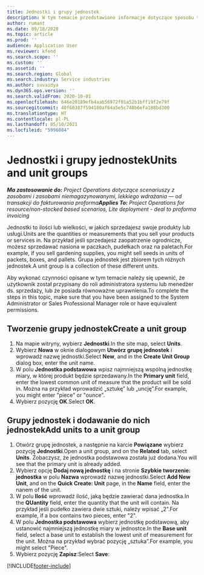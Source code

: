 ```yaml
---
title: Jednostki i grupy jednostek
description: W tym temacie przedstawiono informacje dotyczące sposobu tworzenia jednostek i grup jednostek w rozwiązaniu Dynamics 365 Project Operations.
author: rumant
ms.date: 09/18/2020
ms.topic: article
ms.prod: ''
audience: Application User
ms.reviewer: kfend
ms.search.scope: ''
ms.custom: ''
ms.assetid: ''
ms.search.region: Global
ms.search.industry: Service industries
ms.author: suvaidya
ms.dyn365.ops.version: ''
ms.search.validFrom: 2020-10-01
ms.openlocfilehash: 646e20189efb4aab56972f01a52b1bff19f2e79f
ms.sourcegitcommit: 40f68387f594180af64a5e5c748b6efa188bd300
ms.translationtype: HT
ms.contentlocale: pl-PL
ms.lasthandoff: 05/10/2021
ms.locfileid: "5996084"
---
```

# <a name="units-and-unit-groups"></a><span data-ttu-id="0629e-103">Jednostki i grupy jednostek</span><span class="sxs-lookup"><span data-stu-id="0629e-103">Units and unit groups</span></span>

<span data-ttu-id="0629e-104">_**Ma zastosowanie do:** Project Operations dotyczące scenariuszy z zasobami i zasobami niemagazynowanymi, lekkiego wdrażania — od transakcji do fakturowania proforma_</span><span class="sxs-lookup"><span data-stu-id="0629e-104">_**Applies To:** Project Operations for resource/non-stocked based scenarios, Lite deployment - deal to proforma invoicing_</span></span>

<span data-ttu-id="0629e-105">Jednostki to ilości lub wielkości, w jakich sprzedajesz swoje produkty lub usługi.</span><span class="sxs-lookup"><span data-stu-id="0629e-105">Units are the quantities or measurements that you sell your products or services in.</span></span> <span data-ttu-id="0629e-106">Na przykład jeśli sprzedajesz zaopatrzenie ogrodnicze, możesz sprzedawać nasiona w paczkach, pudełkach oraz na paletach.</span><span class="sxs-lookup"><span data-stu-id="0629e-106">For example, if you sell gardening supplies, you might sell seeds in units of packets, boxes, and pallets.</span></span> <span data-ttu-id="0629e-107">Grupa jednostek jest zbiorem tych różnych jednostek.</span><span class="sxs-lookup"><span data-stu-id="0629e-107">A unit group is a collection of these different units.</span></span>

<span data-ttu-id="0629e-108">Aby wykonać czynności opisane w tym temacie należy się upewnić, że użytkownik został przypisany do roli administratora systemu lub menedżer ds. sprzedaży, lub że posiada równoważne uprawnienia.</span><span class="sxs-lookup"><span data-stu-id="0629e-108">To complete the steps in this topic, make sure that you have been assigned to the System Administrator or Sales Professional Manager role or have equivalent permissions.</span></span>

## <a name="create-a-unit-group"></a><span data-ttu-id="0629e-109">Tworzenie grupy jednostek</span><span class="sxs-lookup"><span data-stu-id="0629e-109">Create a unit group</span></span>

1. <span data-ttu-id="0629e-110">Na mapie witryny, wybierz **Jednostki**.</span><span class="sxs-lookup"><span data-stu-id="0629e-110">In the site map, select **Units**.</span></span>
2. <span data-ttu-id="0629e-111">Wybierz **Nowa** w oknie dialogowym **Utwórz grupę jednostek** i wprowadź nazwę jednostki.</span><span class="sxs-lookup"><span data-stu-id="0629e-111">Select **New**, and in the **Create Unit Group** dialog box, enter the unit name.</span></span>
3. <span data-ttu-id="0629e-112">W polu **Jednostka podstawowa** wpisz najmniejszą wspólną jednostkę miary, w której produkt będzie sprzedawany.</span><span class="sxs-lookup"><span data-stu-id="0629e-112">In the **Primary unit** field, enter the lowest common unit of measure that the product will be sold in.</span></span> <span data-ttu-id="0629e-113">Można na przykład wprowadzić „sztukę” lub „uncję”.</span><span class="sxs-lookup"><span data-stu-id="0629e-113">For example, you might enter "piece" or "ounce".</span></span>
4. <span data-ttu-id="0629e-114">Wybierz pozycję **OK**.</span><span class="sxs-lookup"><span data-stu-id="0629e-114">Select **OK**.</span></span>

## <a name="add-units-to-a-unit-group"></a><span data-ttu-id="0629e-115">Grupy jednostek i dodawanie do nich jednostek</span><span class="sxs-lookup"><span data-stu-id="0629e-115">Add units to a unit group</span></span>

1. <span data-ttu-id="0629e-116">Otwórz grupę jednostek, a następnie na karcie **Powiązane** wybierz pozycję **Jednostki**.</span><span class="sxs-lookup"><span data-stu-id="0629e-116">Open a unit group, and on the **Related** tab, select **Units**.</span></span> <span data-ttu-id="0629e-117">Zobaczysz, że jednostka podstawowa została już dodana.</span><span class="sxs-lookup"><span data-stu-id="0629e-117">You will see that the primary unit is already added.</span></span>
2. <span data-ttu-id="0629e-118">Wybierz opcję **Dodaj nową jednostkę** i na stronie **Szybkie tworzenie: jednostka** w polu **Nazwa** wprowadź nazwę jednostki.</span><span class="sxs-lookup"><span data-stu-id="0629e-118">Select **Add New Unit**, and on the **Quick Create: Unit** page, in the **Name** field, enter the nanem of the unit.</span></span>
3. <span data-ttu-id="0629e-119">W polu **Ilość** wprowadź ilość, jaką będzie zawierać dana jednostka.</span><span class="sxs-lookup"><span data-stu-id="0629e-119">In the **QUantity** field, enter the quantity that the unit will contain.</span></span> <span data-ttu-id="0629e-120">Na przykład jeśli pudełko zawiera dwie sztuki, należy wpisać „2”.</span><span class="sxs-lookup"><span data-stu-id="0629e-120">For example, if a box contains two pieces, enter "2".</span></span> 
4. <span data-ttu-id="0629e-121">W polu **Jednostka podstawowa** wybierz jednostkę podstawową, aby ustanowić najmniejszą jednostkę miary w jednostce.</span><span class="sxs-lookup"><span data-stu-id="0629e-121">In the **Base unit** field, select a base unit to establish the lowest unit of measurement for the unit.</span></span> <span data-ttu-id="0629e-122">Można na przykład wybrać pozycję „sztuka”.</span><span class="sxs-lookup"><span data-stu-id="0629e-122">For example, you might select "Piece".</span></span>
5. <span data-ttu-id="0629e-123">Wybierz pozycję **Zapisz**:</span><span class="sxs-lookup"><span data-stu-id="0629e-123">Select **Save**:</span></span>


[!INCLUDE[footer-include](../includes/footer-banner.md)]